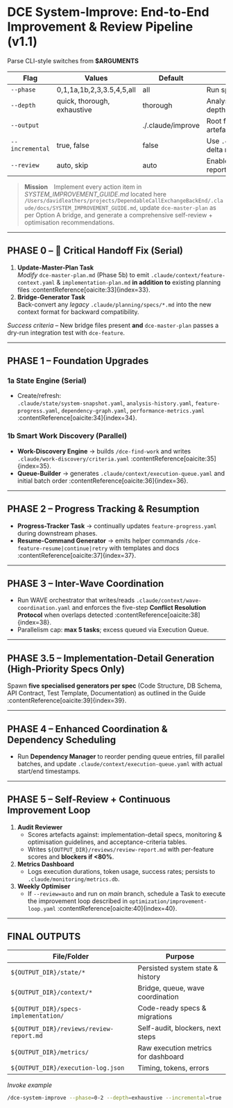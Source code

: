 # DCE System-Improve: End-to-End Improvement & Review Pipeline (v1.1)

Parse CLI-style switches from **$ARGUMENTS**

| Flag | Values | Default | Description |
|------|--------|---------|-------------|
| `--phase` | 0,1,1a,1b,2,3,3.5,4,5,all | all | Run specific phases |
| `--depth` | quick, thorough, exhaustive | thorough | Analysis/implementation depth |
| `--output` | <path> | ./.claude/improve | Root for generated artefacts |
| `--incremental` | true, false | false | Use `.claude/state/*` for delta runs |
| `--review` | auto, skip | auto | Enable self-review report |

> **Mission** Implement every action item in *SYSTEM_IMPROVEMENT_GUIDE.md* located here `/Users/davidleathers/projects/DependableCallExchangeBackEnd/.claude/docs/SYSTEM_IMPROVEMENT_GUIDE.md`, update `dce-master-plan` as per Option A bridge, and generate a comprehensive self-review + optimisation recommendations.

---

## PHASE 0 – 🚨 Critical Handoff Fix (Serial)

1. **Update-Master-Plan Task**  
   *Modify* `dce-master-plan.md` (Phase 5b) to emit `.claude/context/feature-context.yaml` & `implementation-plan.md` **in addition to** existing planning files :contentReference[oaicite:33]{index=33}.  
2. **Bridge-Generator Task**  
   Back-convert any *legacy* `.claude/planning/specs/*.md` into the new context format for backward compatibility.

*Success criteria* – New bridge files present **and** `dce-master-plan` passes a dry-run integration test with `dce-feature`.

---

## PHASE 1 – Foundation Upgrades

### 1a State Engine (Serial)

* Create/refresh:  
  `.claude/state/system-snapshot.yaml`, `analysis-history.yaml`, `feature-progress.yaml`, `dependency-graph.yaml`, `performance-metrics.yaml` :contentReference[oaicite:34]{index=34}.

### 1b Smart Work Discovery (Parallel)

* **Work-Discovery Engine** → builds `/dce-find-work` and writes `.claude/work-discovery/criteria.yaml` :contentReference[oaicite:35]{index=35}.  
* **Queue-Builder** → generates `.claude/context/execution-queue.yaml` and initial batch order :contentReference[oaicite:36]{index=36}.

---

## PHASE 2 – Progress Tracking & Resumption

* **Progress-Tracker Task** → continually updates `feature-progress.yaml` during downstream phases.  
* **Resume-Command Generator** → emits helper commands `/dce-feature-resume|continue|retry` with templates and docs :contentReference[oaicite:37]{index=37}.

---

## PHASE 3 – Inter-Wave Coordination

* Run WAVE orchestrator that writes/reads `.claude/context/wave-coordination.yaml` and enforces the five-step **Conflict Resolution Protocol** when overlaps detected :contentReference[oaicite:38]{index=38}.  
* Parallelism cap: **max 5 tasks**; excess queued via Execution Queue.

---

## PHASE 3.5 – Implementation-Detail Generation (High-Priority Specs Only)

Spawn **five specialised generators per spec** (Code Structure, DB Schema, API Contract, Test Template, Documentation) as outlined in the Guide :contentReference[oaicite:39]{index=39}.

---

## PHASE 4 – Enhanced Coordination & Dependency Scheduling

* Run **Dependency Manager** to reorder pending queue entries, fill parallel batches, and update `.claude/context/execution-queue.yaml` with actual start/end timestamps.

---

## PHASE 5 – Self-Review + Continuous Improvement Loop

1. **Audit Reviewer**  
   * Scores artefacts against: implementation-detail specs, monitoring & optimisation guidelines, and acceptance-criteria tables.  
   * Writes `${OUTPUT_DIR}/reviews/review-report.md` with per-feature scores and **blockers if <80%**.  
2. **Metrics Dashboard**  
   * Logs execution durations, token usage, success rates; persists to `.claude/monitoring/metrics.db`.  
3. **Weekly Optimiser**  
   * If `--review=auto` and run on *main* branch, schedule a Task to execute the improvement loop described in `optimization/improvement-loop.yaml` :contentReference[oaicite:40]{index=40}.

---

## FINAL OUTPUTS

| File/Folder | Purpose |
|-------------|---------|
| `${OUTPUT_DIR}/state/*` | Persisted system state & history |
| `${OUTPUT_DIR}/context/*` | Bridge, queue, wave coordination |
| `${OUTPUT_DIR}/specs-implementation/` | Code-ready specs & migrations |
| `${OUTPUT_DIR}/reviews/review-report.md` | Self-audit, blockers, next steps |
| `${OUTPUT_DIR}/metrics/` | Raw execution metrics for dashboard |
| `${OUTPUT_DIR}/execution-log.json` | Timing, tokens, errors |

*Invoke example*  
```bash
/dce-system-improve --phase=0-2 --depth=exhaustive --incremental=true
